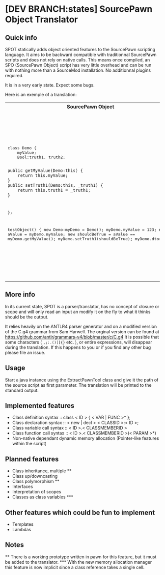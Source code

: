 [DEV BRANCH:states] SourcePawn Object Translator 
====

Quick info
----------
SPOT statically adds object oriented features to the SourcePawn scripting language. 
It aims to be backward compatible with traditionnal SourcePawn scripts and does not rely on native calls. 
This means once compiled, an SPO (SourcePawn Object) script has very little overhead and can be run with nothing more than a SourceMod installation. No additionnal plugins required.

It is in a very early state. Expect some bugs.

Here is an exemple of a translation:
<table>
<tr>
<th>SourcePawn Object</th>
<th>SourcePawn</th>
</tr>
<tr>
<td>
<pre>
class Demo {
    myValue;
    Bool:truth1, truth2;

    public getMyValue(Demo:this) { 
        return this.myValue; 
    }
    public setTruth1(Demo:this, _truth1) { 
        return this.truth1 = _truth1; 
    }
};

testObject() {
    new Demo:myDemo = Demo();
    myDemo.myValue = 123;
    new aValue = myDemo.myValue;
    new shouldBeTrue = aValue == myDemo.getMyValue();
    myDemo.setTruth1(shouldBeTrue);
    myDemo.dtor();
}
</pre>
</td><td>
<pre>
...

#define _SPO_Class_Demo__SPO_Id <A number>
#define _SPO_Class_Demo__SPO_Size 4
#define _SPO_Class_Demo_myValue 1
#define _SPO_Class_Demo_truth1 2
#define _SPO_Class_Demo_truth2 3

Class_Demo_ctor() {
    _SPO_NewC(this, _SPO_Class_Demo__SPO_Size);
    _SPO_DerefC(this) = _SPO_Class_Demo__SPO_Id;
    // BEGIN USER
    // END USER
    return this;
}

Class_Demo_dtor(this) {
    // BEGIN USER
    // END USER
    _SPO_FreeC(this, _SPO_Class_Demo__SPO_Size);
}

public Class_Demo_getMyValue(this) { 
    return _SPO_DerefC(this + _SPO_Class_Demo_myValue + _SPO_iGet(_SPO_Class_Demo__SPO_Id, _SPO_DerefC(this)))
}
public Class_Demo_setTruth1(this, _truth1) { 
    return _SPO_DerefC(this + _SPO_Class_Demo_truth1+ _SPO_iGet(_SPO_Class_Demo__SPO_Id, _SPO_DerefC(this))) = _truth1;
}
    
testObject() {
    new myDemo = Class_Demo_ctor();
    _SPO_DerefC(myDemo + _SPO_Class_Demo_myValue + _SPO_iGet(_SPO_Class_Demo__SPO_Id, _SPO_DerefC(this))) = 123;
    new aValue = _SPO_DerefC(myDemo + _SPO_Class_Demo_myValue + _SPO_iGet(_SPO_Class_Demo__SPO_Id, _SPO_DerefC(this)));
    new shouldBeTrue = aValue == Class_Demo_getMyValue(myDemo);
    Class_Demo_setTruth1(myDemo, shouldBeTrue);
}
</pre>
</td>
</tr>
</table>

More info
---------
In its current state, SPOT is a parser/translator, has no concept of closure or scope and will only read an input an modify it on the fly to what it thinks should be the output. 

It relies heavily on the ANTLR4 parser generator and on a modified version of the C.g4 grammar from Sam Harwell. The orginal version can be found at https://github.com/antlr/grammars-v4/blob/master/c/C.g4
It is possible that some characters ( ``` ,;:.()[]{} ``` etc. ), or entire expressions, will disappear during the translation. If this happens to you or if you find any other bug please file an issue.

Usage
-----
Start a java instance using the ExtractPawnTool class and give it the path of the source script as first parameter. The translation will be printed to the standard output.

Implemented features
--------------------
* Class definition syntax :: class < ID > { < VAR | FUNC >* };
* Class declaration syntax :: < new | decl > < CLASSID >:< ID >;
* Class variable call syntax :: < ID >.< CLASSMEMBERID >
* Class function call syntax :: < ID >.< CLASSMEMBERID >(< PARAM >*)
* Non-native dependant dynamic memory allocation (Pointer-like features within the script)

Planned features
----------------
* Class inheritance, multiple **
* Class up/downcasting
* Class polymorphism **
* Interfaces
* Interpretation of scopes
* Classes as class variables ***

Other features which could be fun to implement
----------------------------------------------
* Templates
* Lambdas

Notes
-----
** There is a working prototype written in pawn for this feature, but it must be added to the translator.
*** With the new memory allocation manager this feature is now implicit since a class reference takes a single cell.
